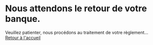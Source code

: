 <div class="row">
    <div class="col-md-12">
        <h1>Nous attendons le retour de votre banque.</h1>
        <div class="alert alert-warning">Veuillez patienter, nous procédons au traitement de votre règlement...</div>
        <a href="/" class="btn btn-danger btn-large btn-block">Retour à l'accueil</a>
        <script>
            //[!DEBUG::PAI!]
            [IF [!PAI!]>0]  //PAI extrait des variables sessions setté via COOKIE
                [STORPROC Reservations/Paiement/[!PAI!]|P|0|1][/STORPROC]
            [ELSE]
                [STORPROC Reservations/TypePaiement/Actif=1|TP]
                    [!Plg:=[!TP::getPlugin()!]!]
                    [!PaiementID:=[!Plg::retrouvePaiementEtape4s()!]!]
                    [LOG]PAIEMENT [!PaiementID!][/LOG]
                    [IF [!PaiementID!]>0]
                        [STORPROC Reservations/Paiement/[!PaiementID!]|P|0|1][/STORPROC]
                    [/IF]
                [/STORPROC]
            [/IF]

            [IF [!P!]!=]
                [!PAIEMENT:=[!P!]!]
            [ELSE]
                //détection du paiement en cours.
                [!FAC:=[!CurrentClient::getCurrentFacture()!]!]
                [!PAIEMENT:=[!FAC::getPaiement()!]!]
            [/IF]
                //[!DEBUG::PAIEMENT!]
            [SWITCH [!PAIEMENT::Etat!]|=]
                [CASE 0]
                    //on refresh
                    var t = setTimeout(function () {
                        window.location.replace("[!Domaine!]/Reservations/Facture/Attente?Ref="+[!PAIEMENT::Id!]);
                    },1000);
                [/CASE]
                [CASE 1]
                    //page confirmation
                    var t = setTimeout(function () {
                        window.location.replace("[!Domaine!]/Reservations/Facture/[!FAC::Id!]/Confirmation?Ref="+[!PAIEMENT::Id!]);
                    },500);
                [/CASE]
                [DEFAULT]
                    //paiement à refaire
                    var t = setTimeout(function () {
                        window.location.replace("[!Domaine!]/Reservations/Facture/[!FAC::Id!]/Annulation?Ref="+[!PAIEMENT::Id!]);
                    },500);
                [/DEFAULT]
            [/SWITCH]
        </script>
    </div>
</div>
